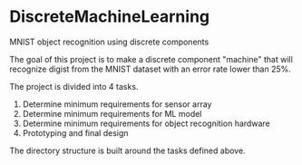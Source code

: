# DiscreteMachineLearning
MNIST object recognition using discrete components

The goal of this project is to make a discrete component "machine" that will recognize digist from the MNIST dataset with an error rate lower than 25%.

The project is divided into 4 tasks.
   1. Determine minimum requirements for sensor array
   2. Determine minimum requirements for ML model
   3. Determine minimum requirements for object recognition hardware
   4. Prototyping and final design
   
The directory structure is built around the tasks defined above.
